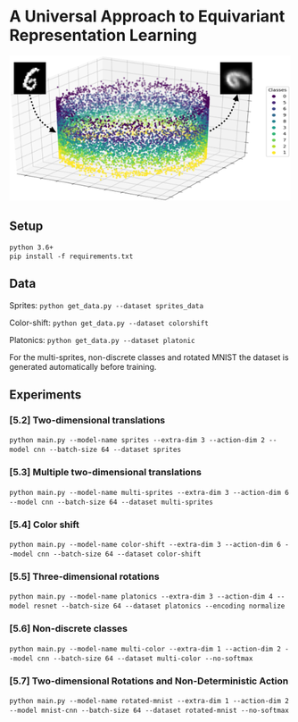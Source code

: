 # A Universal Approach to Equivariant Representation Learning
![alt text](figures/manifold.png)

## Setup

```
python 3.6+
pip install -f requirements.txt
```

## Data

Sprites:
`python get_data.py --dataset sprites_data`

Color-shift:
`python get_data.py --dataset colorshift`

Platonics:
`python get_data.py --dataset platonic`

For the multi-sprites, non-discrete classes and rotated MNIST the dataset is generated automatically before training. 

## Experiments

### [5.2] Two-dimensional translations
`python main.py --model-name sprites --extra-dim 3 --action-dim 2 --model cnn --batch-size 64 --dataset sprites`

### [5.3] Multiple two-dimensional translations
`python main.py --model-name multi-sprites --extra-dim 3 --action-dim 6 --model cnn --batch-size 64 --dataset multi-sprites`

### [5.4] Color shift
`python main.py --model-name color-shift --extra-dim 3 --action-dim 6 --model cnn --batch-size 64 --dataset color-shift`

### [5.5] Three-dimensional rotations
`python main.py --model-name platonics --extra-dim 3 --action-dim 4 --model resnet --batch-size 64 --dataset platonics --encoding normalize`

### [5.6] Non-discrete classes
`python main.py --model-name multi-color --extra-dim 1 --action-dim 2 --model cnn --batch-size 64 --dataset multi-color --no-softmax`

### [5.7] Two-dimensional Rotations and Non-Deterministic Action
`python main.py --model-name rotated-mnist --extra-dim 1 --action-dim 2 --model mnist-cnn --batch-size 64 --dataset rotated-mnist --no-softmax`
